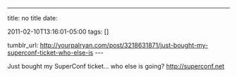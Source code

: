 ---
title: no title
date:

 2011-02-10T13:16:01-05:00 
tags:  []

tumblr_url:
http://yourpalryan.com/post/3218631871/just-bought-my-superconf-ticket-who-else-is
\-\--

Just bought my SuperConf ticket... who else is going?
<http://superconf.net>
